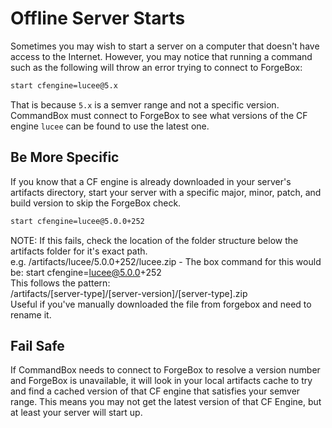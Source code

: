 # Offline Server Starts

Sometimes you may wish to start a server on a computer that doesn't have access to the Internet. However, you may notice that running a command such as the following will throw an error trying to connect to ForgeBox:

```bash
start cfengine=lucee@5.x
```

That is because `5.x` is a semver range and not a specific version. CommandBox must connect to ForgeBox to see what versions of the CF engine `lucee` can be found to use the latest one.

## Be More Specific

If you know that a CF engine is already downloaded in your server's artifacts directory, start your server with a specific major, minor, patch, and build version to skip the ForgeBox check.

```bash
start cfengine=lucee@5.0.0+252
```

NOTE: If this fails, check the location of the folder structure below the artifacts folder for it's exact path.\
e.g. /artifacts/lucee/5.0.0+252/lucee.zip - The box command for this would be: start cfengine=lucee@5.0.0+252\
This follows the pattern:\
/artifacts/\[server-type]/\[server-version]/\[server-type].zip\
Useful if you've manually downloaded the file from forgebox and need to rename it.

## Fail Safe

If CommandBox needs to connect to ForgeBox to resolve a version number and ForgeBox is unavailable, it will look in your local artifacts cache to try and find a cached version of that CF engine that satisfies your semver range. This means you may not get the latest version of that CF Engine, but at least your server will start up.
